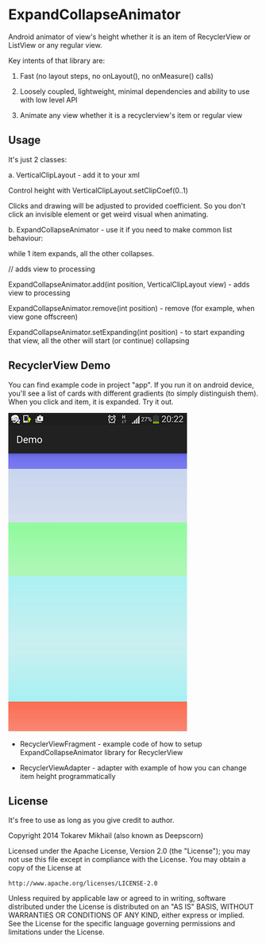 # ExpandCollapseAnimator
Android animator of view's height whether it is an item of RecyclerView or ListView or any regular view. 

Key intents of that library are:

1. Fast (no layout steps, no onLayout(), no onMeasure() calls)

2. Loosely coupled, lightweight, minimal dependencies and ability to use with low level API

3. Animate any view whether it is a recyclerview's item or regular view

## Usage
It's just 2 classes:

a. VerticalClipLayout - add it to your xml

Control height with VerticalClipLayout.setClipCoef(0..1)

Clicks and drawing will be adjusted to provided coefficient. So you don't click an invisible element or get weird visual when animating.

b. ExpandCollapseAnimator - use it if you need to make common list behaviour:

while 1 item expands, all the other collapses.

// adds view to processing

ExpandCollapseAnimator.add(int position, VerticalClipLayout view) - adds view to processing

ExpandCollapseAnimator.remove(int position) - remove (for example, when view gone offscreen)

ExpandCollapseAnimator.setExpanding(int position) - to start expanding that view, all the other will start (or continue) collapsing

## RecyclerView Demo
You can find example code in project "app". If you run it on android device, you'll see a list of cards with different gradients (to simply distinguish them). When you click and item, it is expanded. Try it out.

![image](RecyclerViewDemo.png)

* RecyclerViewFragment - example code of how to setup ExpandCollapseAnimator library for RecyclerView

* RecyclerViewAdapter - adapter with example of how you can change item height programmatically

## License
It's free to use as long as you give credit to author.

Copyright 2014 Tokarev Mikhail (also known as Deepscorn)

Licensed under the Apache License, Version 2.0 (the "License");
you may not use this file except in compliance with the License.
You may obtain a copy of the License at

    http://www.apache.org/licenses/LICENSE-2.0

Unless required by applicable law or agreed to in writing, software
distributed under the License is distributed on an "AS IS" BASIS,
WITHOUT WARRANTIES OR CONDITIONS OF ANY KIND, either express or implied.
See the License for the specific language governing permissions and
limitations under the License.
